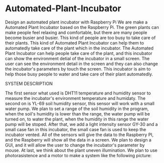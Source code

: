 
# Automated-Plant-Incubator
Design an automated plant incubator with Raspberry Pi
We are make a Automated Plant Incubator based on the Raspberry Pi. The green plants can make people feel relaxing and comfortable, but there are many people become busier and busier. This kind of people are too busy to take care of their plants. This kind of Automated Plant Incubator can help them to automatedly take care of the plant which in the incubator. The Automated Plant Incubator can help people take care of the plant, and this incubator can show the environment detial of the incubator in a small screen. The user can see the environment detail in the screen and they can also change the incubator's parameters by touch the screen. This incubator is aim to help those busy people to water and take care of their plant automatedly.

SYSTEM DESCRIPTION

The first sensor what used is DHT11 temperature and humidity sensor to measure the incubator's environment temperature and humidaty. The second on is YL-69 soil humidity sensor, this sensor will work with a small water pump. We plan to set a range of the soil humidity in the program, when the soil's humidity is lower than the range, the water pump will be turned on, to water the plant, when the humidity in this range the water pump will be stoped. After that, we add a light intensity sensor GY-30 and a small case fan in this incubator, the small case fan is used to keep the incubator vented. All of the sensors will give the data to the Raspberry PI, and the Raspberry will show all the data in a screen. We plan to design a GUI, and it will allow the user to change the incubator's parameter by mouse. 
At last, we think about the plant uneven illumination. We plan to use photorasistence and a motor to make a system like the following picture:
